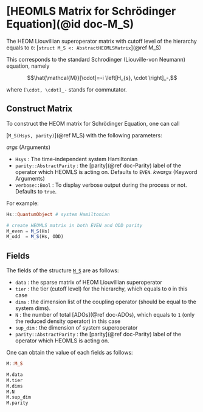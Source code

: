 # [HEOMLS Matrix for Schrödinger Equation](@id doc-M_S)
The HEOM Liouvillian superoperator matrix with cutoff level of the hierarchy equals to `0`: [`struct M_S <: AbstractHEOMLSMatrix`](@ref M_S) 

This corresponds to the standard Schrodinger (Liouville-von Neumann) equation, namely
```math
\hat{\mathcal{M}}[\cdot]=-i \left[H_{s}, \cdot \right]_-,
```
where ``[\cdot, \cdot]_-`` stands for commutator.

## Construct Matrix
To construct the HEOM matrix for Schrödinger Equation, one can call 

[`M_S(Hsys, parity)`](@ref M_S) with the following parameters:

*args* (Arguments)
 - `Hsys` : The time-independent system Hamiltonian
 - `parity::AbstractParity` : the [parity](@ref doc-Parity) label of the operator which HEOMLS is acting on. Defaults to `EVEN`.
*kwargs* (Keyword Arguments)
 - `verbose::Bool` : To display verbose output during the process or not. Defaults to `true`.

For example:
```julia
Hs::QuantumObject # system Hamiltonian

# create HEOMLS matrix in both EVEN and ODD parity
M_even = M_S(Hs) 
M_odd  = M_S(Hs, ODD) 
```

## Fields
The fields of the structure [`M_S`](@ref) are as follows:
 - `data` : the sparse matrix of HEOM Liouvillian superoperator
 - `tier` : the tier (cutoff level) for the hierarchy, which equals to `0` in this case
 - `dims` : the dimension list of the coupling operator (should be equal to the system dims).
 - `N` : the number of total [ADOs](@ref doc-ADOs), which equals to `1` (only the reduced density operator) in this case
 - `sup_dim` : the dimension of system superoperator
 - `parity::AbstractParity` : the [parity](@ref doc-Parity) label of the operator which HEOMLS is acting on.

One can obtain the value of each fields as follows:
```julia
M::M_S

M.data
M.tier
M.dims
M.N
M.sup_dim
M.parity
```